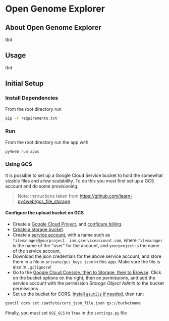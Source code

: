 # Open Genome Explorer

## About Open Genome Explorer

tbd

## Usage

tbd

## Initial Setup

### Install Dependencies

From the root directory run

```bash
pip -r requirements.txt
```

### Run

From the root directory run the app with

```bash
py4web run apps
```

### Using GCS

It is possible to set up a Google Cloud Service bucket to hold the somewhat sizable files and allow scalability. To do this you must first set up a GCS account and do some provisioning.

> Note: Instructions taken from <https://github.com/learn-py4web/gcs_file_storage>

#### Configure the upload bucket on GCS

* Create a [Google Cloud Project](https://console.cloud.google.com), and
  [configure billing](https://console.cloud.google.com/billing).
* [Create a storage bucket](https://console.cloud.google.com/storage/browser).  
* Create a [service account](https://console.cloud.google.com/iam-admin/serviceaccounts), with a name such as `filemanager@yourproject.
  iam.gserviceaccount.com`, where `filemanager` is the name of the "user" for the account, and `yourproject` is the name of the service account.
* Download the json credentials for the above service account, and store them in a file in `private/gcs_keys.json` in this app.  Make sure the file is also in `.gitignore`!
* Go to the [Google Cloud Console, then to Storage, then to Browse](https://console.cloud.google.com/storage/browser).  Click
  on the bucket options on the right, then on _permissions_, and add the
  service account with the permission _Storage Object Admin_ to the bucket permissions.
* Set up the bucket for CORS.  [Install `gsutils` if needed](<https://cloud.google.com/storage/docs/gsutil_install>), then run:

```bash
gsutil cors set /path/to/cors_json_file.json gs://bucketname
```

Finally, you must set `USE_GCS` to `True` in the `settings.py` file
